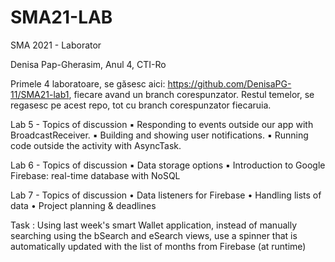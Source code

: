 # SMA21-LAB
SMA 2021 - Laborator

Denisa Pap-Gherasim, Anul 4, CTI-Ro

Primele 4 laboratoare, se găsesc aici: https://github.com/DenisaPG-11/SMA21-lab1, fiecare avand un branch corespunzator. Restul temelor, se regasesc pe acest repo, tot cu branch corespunzator fiecaruia.

Lab 5 - Topics of discussion
▪ Responding to events outside our app with BroadcastReceiver.
▪ Building and showing user notifications.
▪ Running code outside the activity with AsyncTask.

Lab 6 - Topics of discussion
▪ Data storage options
▪ Introduction to Google Firebase: real-time database with NoSQL

Lab 7 - Topics of discussion
• Data listeners for Firebase
• Handling lists of data
• Project planning & deadlines

Task : Using last week's smart Wallet application, instead of manually searching using the
bSearch and eSearch views, use a spinner that is automatically updated with the list
of months from Firebase (at runtime)
